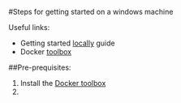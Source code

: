 #Steps for getting started on a windows machine

Useful links:  
* Getting started <a href="locally.md">locally</a> guide
* Docker <a href="https://www.docker.com/docker-toolbox">toolbox</a>

##Pre-prequisites:

1. Install the <a href="https://www.docker.com/docker-toolbox">Docker toolbox</a>
2. 
